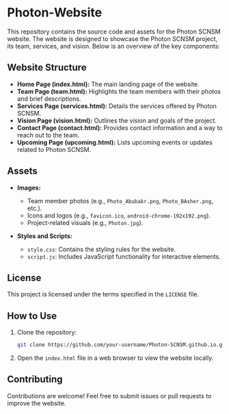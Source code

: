 # Photon-Website

This repository contains the source code and assets for the Photon SCNSM website. The website is designed to showcase the Photon SCNSM project, its team, services, and vision. Below is an overview of the key components:

## Website Structure

- **Home Page (index.html):** The main landing page of the website.
- **Team Page (team.html):** Highlights the team members with their photos and brief descriptions.
- **Services Page (services.html):** Details the services offered by Photon SCNSM.
- **Vision Page (vision.html):** Outlines the vision and goals of the project.
- **Contact Page (contact.html):** Provides contact information and a way to reach out to the team.
- **Upcoming Page (upcoming.html):** Lists upcoming events or updates related to Photon SCNSM.

## Assets

- **Images:**
  - Team member photos (e.g., `Photo_Abubakr.png`, `Photo_BAsher.png`, etc.).
  - Icons and logos (e.g., `favicon.ico`, `android-chrome-192x192.png`).
  - Project-related visuals (e.g., `Photon.jpg`).

- **Styles and Scripts:**
  - `style.css`: Contains the styling rules for the website.
  - `script.js`: Includes JavaScript functionality for interactive elements.

## License

This project is licensed under the terms specified in the `LICENSE` file.

## How to Use

1. Clone the repository:
   ```bash
   git clone https://github.com/your-username/Photon-SCNSM.github.io.git
   ```
2. Open the `index.html` file in a web browser to view the website locally.

## Contributing

Contributions are welcome! Feel free to submit issues or pull requests to improve the website.